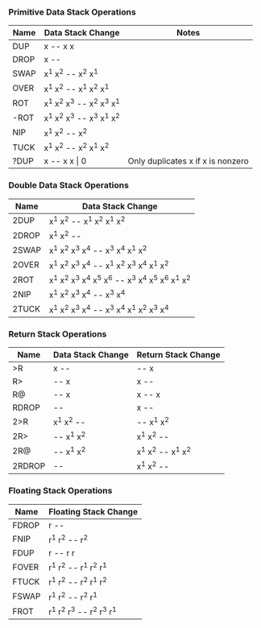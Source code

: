 
### Primitive Data Stack Operations

| Name | Data Stack Change                                                                      | Notes                             |
| ---  | ---                                                                                    | ---                               |
| DUP  | x -- x x                                                                               |                                   |
| DROP | x --                                                                                   |                                   |
| SWAP | x<sup>1</sup> x<sup>2</sup> -- x<sup>2</sup> x<sup>1</sup>                             |                                   |
| OVER | x<sup>1</sup> x<sup>2</sup> -- x<sup>1</sup> x<sup>2</sup> x<sup>1</sup>               |                                   |
| ROT  | x<sup>1</sup> x<sup>2</sup> x<sup>3</sup> -- x<sup>2</sup> x<sup>3</sup> x<sup>1</sup> |                                   |
| -ROT | x<sup>1</sup> x<sup>2</sup> x<sup>3</sup> -- x<sup>3</sup> x<sup>1</sup> x<sup>2</sup> |                                   |
| NIP  | x<sup>1</sup> x<sup>2</sup> -- x<sup>2</sup>                                           |                                   |
| TUCK | x<sup>1</sup> x<sup>2</sup> -- x<sup>2</sup> x<sup>1</sup> x<sup>2</sup>               |                                   |
| ?DUP | x -- x x \| 0                                                                          | Only duplicates x if x is nonzero |

### Double Data Stack Operations

| Name  | Data Stack Change                                                                                                                                                          |
| ---   | ---                                                                                                                                                                        |
| 2DUP  | x<sup>1</sup> x<sup>2</sup> -- x<sup>1</sup> x<sup>2</sup> x<sup>1</sup> x<sup>2</sup>                                                                                     |
| 2DROP | x<sup>1</sup> x<sup>2</sup> --                                                                                                                                             |
| 2SWAP | x<sup>1</sup> x<sup>2</sup> x<sup>3</sup> x<sup>4</sup> -- x<sup>3</sup> x<sup>4</sup> x<sup>1</sup> x<sup>2</sup>                                                         |
| 2OVER | x<sup>1</sup> x<sup>2</sup> x<sup>3</sup> x<sup>4</sup> -- x<sup>1</sup> x<sup>2</sup> x<sup>3</sup> x<sup>4</sup> x<sup>1</sup> x<sup>2</sup>                             |
| 2ROT  | x<sup>1</sup> x<sup>2</sup> x<sup>3</sup> x<sup>4</sup> x<sup>5</sup> x<sup>6</sup> -- x<sup>3</sup> x<sup>4</sup> x<sup>5</sup> x<sup>6</sup> x<sup>1</sup> x<sup>2</sup> |
| 2NIP  | x<sup>1</sup> x<sup>2</sup> x<sup>3</sup> x<sup>4</sup> -- x<sup>3</sup> x<sup>4</sup>                                                                                     |
| 2TUCK | x<sup>1</sup> x<sup>2</sup> x<sup>3</sup> x<sup>4</sup> -- x<sup>3</sup> x<sup>4</sup> x<sup>1</sup> x<sup>2</sup> x<sup>3</sup> x<sup>4</sup>                             |

### Return Stack Operations

| Name   | Data Stack Change              | Return Stack Change                                        |
| ---    | ---                            | ---                                                        |
| >R     | x --                           | -- x                                                       |
| R>     | -- x                           | x --                                                       |
| R@     | -- x                           | x -- x                                                     |
| RDROP  | --                             | x --                                                       |
| 2>R    | x<sup>1</sup> x<sup>2</sup> -- | -- x<sup>1</sup> x<sup>2</sup>                             |
| 2R>    | -- x<sup>1</sup> x<sup>2</sup> | x<sup>1</sup> x<sup>2</sup> --                             |
| 2R@    | -- x<sup>1</sup> x<sup>2</sup> | x<sup>1</sup> x<sup>2</sup> -- x<sup>1</sup> x<sup>2</sup> |
| 2RDROP | --                             | x<sup>1</sup> x<sup>2</sup> --                             |

### Floating Stack Operations

| Name  | Floating Stack Change                                                                  |
| ---   | ---                                                                                    |
| FDROP | r --                                                                                   |
| FNIP  | r<sup>1</sup> r<sup>2</sup> -- r<sup>2</sup>                                           |
| FDUP  | r -- r r                                                                               |
| FOVER | r<sup>1</sup> r<sup>2</sup> -- r<sup>1</sup> r<sup>2</sup> r<sup>1</sup>               |
| FTUCK | r<sup>1</sup> r<sup>2</sup> -- r<sup>2</sup> r<sup>1</sup> r<sup>2</sup>               |
| FSWAP | r<sup>1</sup> r<sup>2</sup> -- r<sup>2</sup> r<sup>1</sup>                             |
| FROT  | r<sup>1</sup> r<sup>2</sup> r<sup>3</sup> -- r<sup>2</sup> r<sup>3</sup> r<sup>1</sup> |
